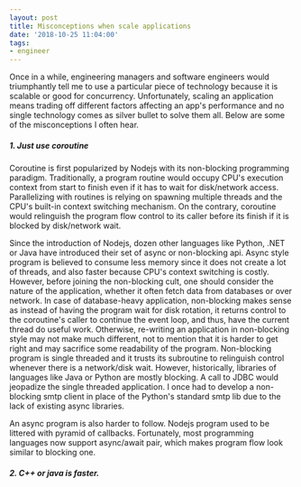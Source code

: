 ```yaml
---
layout: post
title: Misconceptions when scale applications
date: '2018-10-25 11:04:00'
tags:
- engineer
---
```


Once in a while, engineering managers and software engineers would triumphantly tell me to use a particular piece of technology because it is scalable or good for concurrency. Unfortunately, scaling an application means trading off different factors affecting an app's performance and no single technology comes as silver bullet to solve them all. Below are some of the misconceptions I often hear.

##### 1. Just use coroutine

Coroutine is first popularized by Nodejs with its non-blocking programming paradigm. Traditionally, a program routine would occupy CPU's execution context from start to finish even if it has to wait for disk/network access. Parallelizing with routines is relying on spawning multiple threads and the CPU's built-in context switching mechanism. On the contrary, coroutine would relinguish the program flow control to its caller before its finish if it is blocked by disk/network wait.

Since the introduction of Nodejs, dozen other languages like Python, .NET or Java have introduced their set of async or non-blocking api. Async style program is believed to consume less memory since it does not create a lot of threads, and also faster because CPU's context switching is costly. However, before joining the non-blocking cult, one should consider the nature of the application, whether it often fetch data from databases or over network. In case of database-heavy application, non-blocking makes sense as instead of having the program wait for disk rotation, it returns control to the coroutine's caller to continue the event loop, and thus, have the current thread do useful work. Otherwise, re-writing an application in non-blocking style may not make much different, not to mention that it is harder to get right and may sacrifice some readability of the program. Non-blocking program is single threaded and it trusts its subroutine to relinguish control whenever there is a network/disk wait. However, historically, libraries of languages like Java or Python are mostly blocking. A call to JDBC would jeopadize the single threaded application. I once had to develop a non-blocking smtp client in place of the Python's standard smtp lib due to the lack of existing async libraries. 

An async program is also harder to follow. Nodejs program used to be littered with pyramid of callbacks. Fortunately, most programming languages now support async/await pair, which makes program flow look similar to blocking one. 

##### 2. C++ or java is faster.

